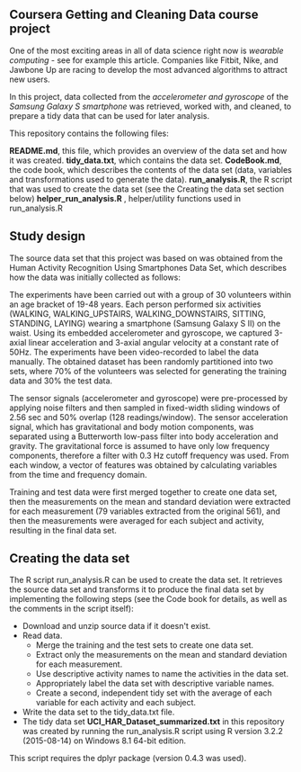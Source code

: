 ## Coursera Getting and Cleaning Data course project
One of the most exciting areas in all of data science right now is *wearable computing* - see for example this article. 
Companies like Fitbit, Nike, and Jawbone Up are racing to develop the most advanced algorithms to attract new users.

In this project, data collected from the *accelerometer and gyroscope* of the *Samsung Galaxy S smartphone* was retrieved, 
worked with, and cleaned, to prepare a tidy data that can be used for later analysis.

This repository contains the following files:

**README.md**, this file, which provides an overview of the data set and how it was created.
**tidy_data.txt**, which contains the data set.
**CodeBook.md**, the code book, which describes the contents of the data set (data, variables and transformations used to generate the data).
**run_analysis.R**, the R script that was used to create the data set (see the Creating the data set section below)
**helper_run_analysis.R** , helper/utility functions used in run_analysis.R

## Study design
The source data set that this project was based on was obtained from the Human Activity Recognition Using Smartphones Data Set, which describes how the data was initially collected as follows:

The experiments have been carried out with a group of 30 volunteers within an age bracket of 19-48 years. Each person performed six activities (WALKING, WALKING_UPSTAIRS, WALKING_DOWNSTAIRS, SITTING, STANDING, LAYING) wearing a smartphone (Samsung Galaxy S II) on the waist. Using its embedded accelerometer and gyroscope, we captured 3-axial linear acceleration and 3-axial angular velocity at a constant rate of 50Hz. The experiments have been video-recorded to label the data manually. The obtained dataset has been randomly partitioned into two sets, where 70% of the volunteers was selected for generating the training data and 30% the test data.

The sensor signals (accelerometer and gyroscope) were pre-processed by applying noise filters and then sampled in fixed-width sliding windows of 2.56 sec and 50% overlap (128 readings/window). The sensor acceleration signal, which has gravitational and body motion components, was separated using a Butterworth low-pass filter into body acceleration and gravity. The gravitational force is assumed to have only low frequency components, therefore a filter with 0.3 Hz cutoff frequency was used. From each window, a vector of features was obtained by calculating variables from the time and frequency domain.

Training and test data were first merged together to create one data set, then the measurements on the mean and standard deviation were extracted for each measurement (79 variables extracted from the original 561), and then the measurements were averaged for each subject and activity, resulting in the final data set.

## Creating the data set
The R script run_analysis.R can be used to create the data set. It retrieves the source data set and transforms it to produce the final data set by implementing the following steps (see the Code book for details, as well as the comments in the script itself):

* Download and unzip source data if it doesn't exist.
* Read data.
	* Merge the training and the test sets to create one data set.
	* Extract only the measurements on the mean and standard deviation for each measurement.
	* Use descriptive activity names to name the activities in the data set.
	* Appropriately label the data set with descriptive variable names.
	* Create a second, independent tidy set with the average of each variable for each activity and each subject.
* Write the data set to the tidy_data.txt file.
* The tidy data set **UCI_HAR_Dataset_summarized.txt** in this repository was created by running the run_analysis.R script using R version 3.2.2 (2015-08-14) on Windows 8.1 64-bit edition.

This script requires the dplyr package (version 0.4.3 was used).